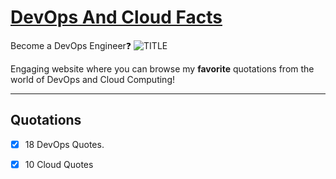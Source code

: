 # [DevOps And Cloud Facts](https://y4hya4.github.io/DevOpsAndCloudFacts/)

Become a DevOps Engineer❓
<img class="img" src="V4.png" alt="TITLE">

Engaging website where you can browse my **favorite** quotations from the world of DevOps and Cloud Computing!

---

## Quotations
- [X] 18 DevOps Quotes.
- [X] 10 Cloud Quotes





            
